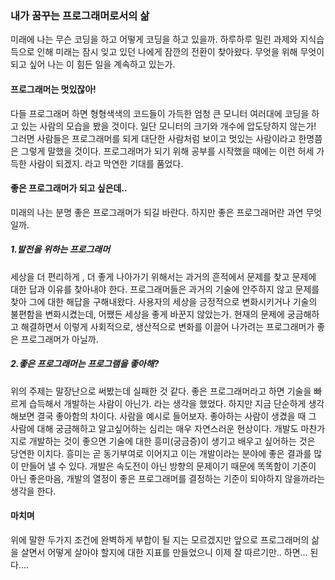 ### 내가 꿈꾸는 프로그래머로서의 삶

미래에 나는 무슨 코딩을 하고 어떻게 코딩을 하고 있을까.
하루하루 밀린 과제와 지식습득으로 인해 미래는 잠시 잊고 있던 나에게 잠깐의 전환이 찾아왔다.
무엇을 위해 무엇이 되고 싶어 나는 이 힘든 일을 계속하고 있는가.

#### 프로그래머는 멋있잖아!
다들 프로그래머 하면 형형색색의 코드들이 가득한 엄청 큰 모니터 여러대에 코딩을 하고 있는 사람의 모습을 봤을 것이다.
일단 모니터의 크기와 개수에 압도당하지 않는가! 
그러면 사람들은 프로그래머를 되게 대단한 사람처럼 보이고 멋있는 사람이라고 한명쯤은 그렇게 말했을 것이다.
프로그래머가 되기 위해 공부를 시작했을 때에는 이런 허세 가득한 사람이 되겠지. 라고 막연한 기대를 품었다.

#### 좋은 프로그래머가 되고 싶은데..
미래의 나는 분명 좋은 프로그래머가 되길 바란다. 하지만 좋은 프로그래머란 과연 무엇일까.

##### 1.발전을 위하는 프로그래머
세상을 더 편리하게 , 더 좋게 나아가기 위해서는 과거의 흔적에서 문제를 찾고 문제에 대한 답과 이유를 찾아내야 한다.
프로그래머들은 과거의 기술에 안주하지 않고 문제를 찾아 그에 대한 해답을 구해내왔다. 
사용자의 세상을 긍정적으로 변화시키거나 기술의 불편함을 변화시켰는데, 어쨌든 세상을 좋게 바꾼지 않았는가.
현재의 문제에 궁금해하고 해결하면서 이렇게 사회적으로, 생산적으로 변화를 이끌어 나가려는 프로그래머가 좋은 프로그래머가 아닐까.

##### 2.좋은 프로그래머는 프로그램을 좋아해?
위의 주제는 말장난으로 써봤는데 실패한 것 같다.
좋은 프로그래머라고 하면 기술을 빠르게 습득해서 개발하는 사람이 아닌가. 라는 생각을 했었다.
하지만 지금 단순하게 생각해보면 결국 좋아함의 차이다. 
사람을 예시로 들어보자. 좋아하는 사람이 생겼을 때 그 사람에 대해 궁금해하고 알고싶어하는 심리는 매우 자연스러운 현상이다.
개발도 마찬가지로 개발하는 것이 좋으면 기술에 대한 흥미(궁금증)이 생기고 배우고 싶어하는 것은 당연한 이치다.
흥미는 곧 동기부여로 이어지고 이는 개발이라는 분야에 좋은 결과를 많이 만들어 낼 수 있다.
개발은 속도전이 아닌 방향의 문제이기 때문에 똑똑함이 기준이 아닌 좋은마음, 개발의 열정이 좋은 프로그래머를 결정하는 기준이 되야하지 않을까라는 생각을 한다.

#### 마치며
위에 말한 두가지 조건에 완벽하게 부합이 될 지는 모르겠지만 앞으로 프로그래머의 삶을 살면서 어떻게 살아야 할지에 대한 지표를 만들었으니 이제 잘 따르기만.. 하면... 된다.... 


 